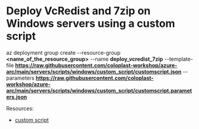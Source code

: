# Deploy VcRedist and 7zip on Windows servers using a custom script

az deployment group create --resource-group **<name_of_the_resource_group>** --name **deploy_vcredist_7zip** --template-file **https://raw.githubusercontent.com/coloplast-workshop/azure-arc/main/servers/scripts/windows/custom_script/customscript.json** --parameters **https://raw.githubusercontent.com/coloplast-workshop/azure-arc/main/servers/scripts/windows/custom_script/customscript.parameters.json**

Resources:
* [custom script](https://azurearcjumpstart.io/azure_arc_jumpstart/azure_arc_servers/day2/arc_vm_extension_customscript_arm/)